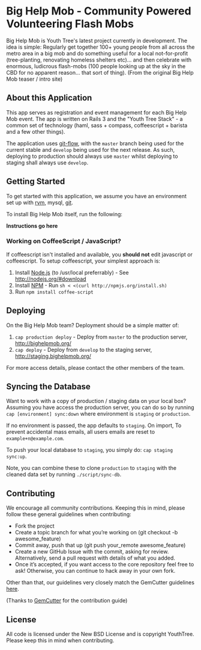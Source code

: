 # Big Help Mob - Community Powered Volunteering Flash Mobs

Big Help Mob is Youth Tree's latest project currently in development. The idea is simple: Regularly get together 100+ young people from all across the metro area in a big mob and do something useful for a local not-for-profit (tree-planting, renovating homeless shelters etc)... and then celebrate with enormous, ludicrous flash-mobs (100 people looking up at the sky in the CBD for no apparent reason... that sort of thing). (From the original Big Help Mob teaser / intro site)

## About this Application

This app serves as registration and event management for each Big Help Mob event. The app is written on Rails 3 and the "Youth Tree Stack" - a common set of technology (haml, sass + compass, coffeescript + barista and a few other things).

The application uses [git-flow](http://github.com/nvie/gitflow), with the `master` branch being used for the current stable
and `develop` being used for the next release. As such, deploying to production should
always use `master` whilst deploying to staging shall always use `develop`.

## Getting Started

To get started with this application, we assume you have an environment set up with
[rvm](http://rvm.beginrescueend.com/), mysql, [git](http://git-scm.org/).

To install Big Help Mob itself, run the following:

**Instructions go here**

### Working on CoffeeScript / JavaScript?

If coffeescript isn't installed and available, you **should not** edit javascript or
coffeescript. To setup coffeescript, your simplest approach is:

1. Install [Node.js](http://nodejs.org/) (to /usr/local preferrably) - See http://nodejs.org/#download
2. Install [NPM](http://github.com/isaacs/npm) - Run `sh < <(curl http://npmjs.org/install.sh)`
3. Run `npm install coffee-script`

## Deploying

On the Big Help Mob team? Deployment should be a simple matter of:

1. `cap production deploy` - Deploy from `master` to the production server, http://bighelpmob.org/
2. `cap deploy` - Deploy from `develop` to the staging server, http://staging.bighelpmob.org/

For more access details, please contact the other members of the team.

## Syncing the Database

Want to work with a copy of production / staging data on your local box?
Assuming you have access the production server, you can do so by running
`cap [environment] sync:down` where environment is `staging` or `production`.

If no environment is passed, the app defaults to `staging`. On import,
To prevent accidental mass emails, all users emails are reset to `example+n@example.com`.

To push your local database to `staging`, you simply do: `cap staging sync:up`.

Note, you can combine these to clone `production` to `staging` with the cleaned
data set by running `./script/sync-db`.

## Contributing

We encourage all community contributions. Keeping this in mind, please follow these general guidelines when contributing:

* Fork the project
* Create a topic branch for what you’re working on (git checkout -b awesome_feature)
* Commit away, push that up (git push your\_remote awesome\_feature)
* Create a new GitHub Issue with the commit, asking for review. Alternatively, send a pull request with details of what you added.
* Once it’s accepted, if you want access to the core repository feel free to ask! Otherwise, you can continue to hack away in your own fork.

Other than that, our guidelines very closely match the GemCutter guidelines [here](http://wiki.github.com/qrush/gemcutter/contribution-guidelines).

(Thanks to [GemCutter](http://wiki.github.com/qrush/gemcutter/) for the contribution guide)

## License

All code is licensed under the New BSD License and is copyright YouthTree. Please keep this
in mind when contributing.